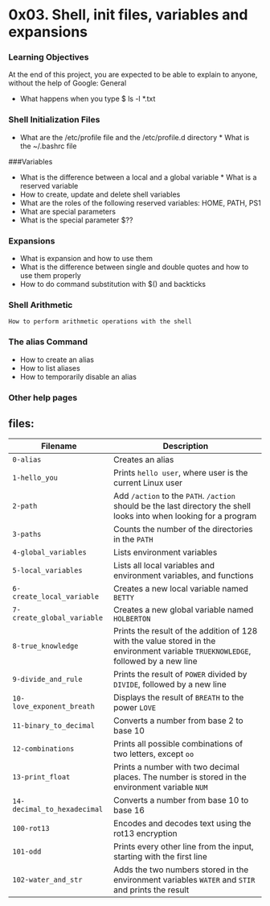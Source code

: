 # 0x03. Shell, init files, variables and expansions
### Learning Objectives

At the end of this project, you are expected to be able to explain to anyone, without the help of Google:
General

   * What happens when you type $ ls -l *.txt

### Shell Initialization Files

   * What are the /etc/profile file and the /etc/profile.d directory
    * What is the ~/.bashrc file

###Variables

   * What is the difference between a local and a global variable
    * What is a reserved variable
   * How to create, update and delete shell variables
   * What are the roles of the following reserved variables: HOME, PATH, PS1
   * What are special parameters
   * What is the special parameter $??

###  Expansions

   * What is expansion and how to use them
   * What is the difference between single and double quotes and how to use them properly
   * How to do command substitution with $() and backticks

### Shell Arithmetic

    How to perform arithmetic operations with the shell

### The alias Command

   * How to create an alias
   * How to list aliases
   * How to temporarily disable an alias

### Other help pages

## files:

| Filename | Description |
| -------- | ----------- |
| `0-alias` | Creates an alias |
| `1-hello_you` | Prints `hello user`, where user is the current Linux user |
| `2-path` | Add `/action` to the `PATH`. `/action` should be the last directory the shell looks into when looking for a program |
| `3-paths` | Counts the number of the directories in the `PATH` |
| `4-global_variables` | Lists environment variables |
| `5-local_variables` | Lists all local variables and environment variables, and functions |
| `6-create_local_variable` | Creates a new local variable named `BETTY` |
| `7-create_global_variable` | Creates a new global variable named `HOLBERTON` |
| `8-true_knowledge` | Prints the result of the addition of 128 with the value stored in the environment variable `TRUEKNOWLEDGE`, followed by a new line |
| `9-divide_and_rule` | Prints the result of `POWER` divided by `DIVIDE`, followed by a new line |
| `10-love_exponent_breath` | Displays the result of `BREATH` to the power `LOVE` |
| `11-binary_to_decimal` | Converts a number from base 2 to base 10 |
| `12-combinations` | Prints all possible combinations of two letters, except `oo` |
| `13-print_float` | Prints a number with two decimal places. The number is stored in the environment variable `NUM` |
| `14-decimal_to_hexadecimal` | Converts a number from base 10 to base 16 |
| `100-rot13` | Encodes and decodes text using the rot13 encryption |
| `101-odd` | Prints every other line from the input, starting with the first line |
| `102-water_and_str` | Adds the two numbers stored in the environment variables `WATER` and `STIR` and prints the result |

